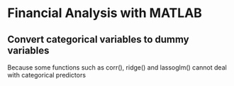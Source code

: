 # Financial Analysis with MATLAB
## Convert categorical variables to dummy variables
Because some functions such as corr(), ridge() and lassoglm() cannot deal with categorical predictors